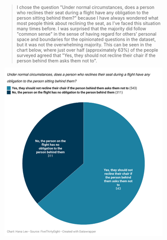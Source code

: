 > I chose the question "Under normal circumstances, does a person who reclines their seat during a flight have any obligation to the person sitting behind them?" because I have always wondered what most people think about reclining the seat, as I've faced this situation many times before. I was surprised that the majority did follow "common sense" in the sense of having regard for others' personal space and boundaries for the opinionated questions in the dataset, but it was not the overwhelming majority. This can be seen in the chart below, where just over half (approximately 63%) of the people surveyed agreed that "Yes, they should not recline their chair if the person behind them asks them not to".

![alt text](Hana-Lee-Week-4-Quiz-Chart.png)
